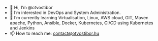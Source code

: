 - 👋 Hi, I’m @otvostibor
- 👀 I’m interested in DevOps and System Administration.
- 🌱 I’m currently learning Virtualisation, Linux, AWS cloud, GIT, Maven apache, Python, Ansible, Docker, Kubernetes, CI/CD using Kubernetes and Jenkins
- 📫 How to reach me: contact@otvostibor.hu

<!---
otvostibor/otvostibor is a ✨ special ✨ repository because its `README.md` (this file) appears on your GitHub profile.
You can click the Preview link to take a look at your changes.
--->
